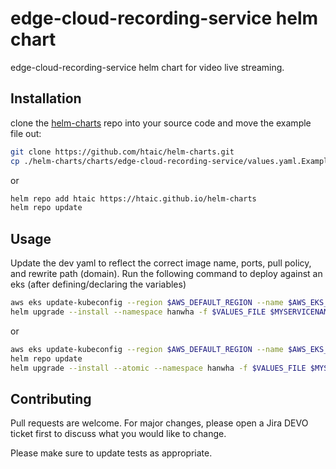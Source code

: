 # edge-cloud-recording-service helm chart

edge-cloud-recording-service helm chart for video live streaming.

## Installation

clone the [helm-charts](https://github.com/htaic/helm-charts) repo into your source code and move the example file out:

```bash
git clone https://github.com/htaic/helm-charts.git
cp ./helm-charts/charts/edge-cloud-recording-service/values.yaml.Example ./DevValues.yaml
```

or

```bash
helm repo add htaic https://htaic.github.io/helm-charts
helm repo update
```

## Usage

Update the dev yaml to reflect the correct image name, ports, pull policy, and rewrite path (domain). Run the following command to deploy against an eks (after defining/declaring the variables)

```bash
aws eks update-kubeconfig --region $AWS_DEFAULT_REGION --name $AWS_EKS_NAME
helm upgrade --install --namespace hanwha -f $VALUES_FILE $MYSERVICENAME ./helm-charts/charts/edge-cloud-recording-service
```

or

```bash
aws eks update-kubeconfig --region $AWS_DEFAULT_REGION --name $AWS_EKS_NAME
helm repo update
helm upgrade --install --atomic --namespace hanwha -f $VALUES_FILE $MYSERVICENAME htaic/edge-cloud-recording-service
```

## Contributing

Pull requests are welcome. For major changes, please open a Jira DEVO ticket first to discuss what you would like to change.

Please make sure to update tests as appropriate.
